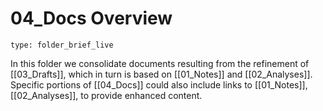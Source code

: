 # 04_Docs Overview
 
```ccard
type: folder_brief_live
```
 In this folder we consolidate documents resulting from the refinement of [[03_Drafts]], which in turn is based on [[01_Notes]] and [[02_Analyses]]. Specific portions of  [[04_Docs]] could also include links to [[01_Notes]], [[02_Analyses]], to provide enhanced content. 
